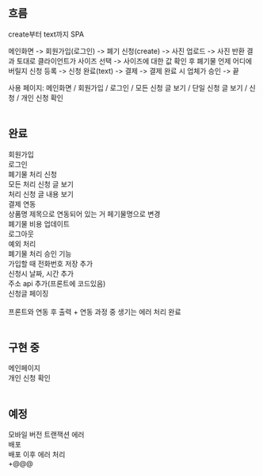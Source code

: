 ## 흐름

create부터 text까지 SPA

메인화면 -> 회원가입(로그인) -> 폐기 신청(create) -> 사진 업로드 -> 사진 반환 결과 토대로 클라이언트가 사이즈 선택 -> 사이즈에 대한 값 확인 후 폐기물 언제 어디에 버릴지 신청 등록 -> 신청 완료(text) -> 결제 -> 결제 완료 시 업체가 승인 -> 끝

사용 페이지: 메인화면 / 회원가입 / 로그인 / 모든 신청 글 보기 / 단일 신청 글 보기 / 신청 / 개인 신청 확인
<br><br>

## 완료

회원가입<br>
로그인<br>
폐기물 처리 신청<br>
모든 처리 신청 글 보기<br>
처리 신청 글 내용 보기<br>
결제 연동<br>
상품명 제목으로 연동되어 있는 거 페기물명으로 변경<br>
폐기물 비용 업데이트<br>
로그아웃<br>
예외 처리<br>
폐기물 처리 승인 기능<br>
가입할 때 전화번호 저장 추가<br>
신청시 날짜, 시간 추가<br>
주소 api 추가(프론트에 코드있음)<br>
신청글 페이징<br><br>
프론트와 연동 후 출력 + 연동 과정 중 생기는 에러 처리 완료
<br><br>

## 구현 중

메인페이지<br>
개인 신청 확인
<br><br>

## 예정

모바일 버전 트랜잭션 에러<br>
배포<br>
배포 이후 에러 처리<br>
+@@@



